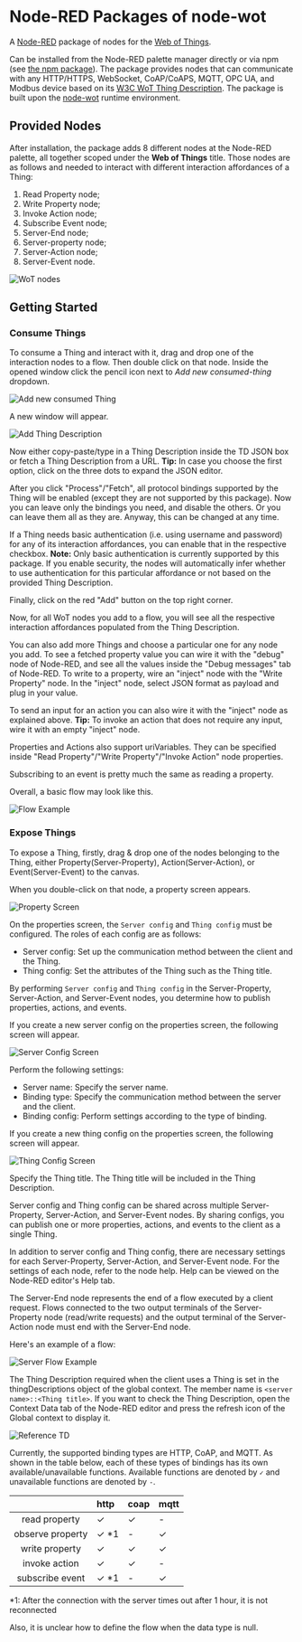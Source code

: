 # Node-RED Packages of node-wot

A [Node-RED](https://nodered.org/) package of nodes for the [Web of Things](https://www.w3.org/WoT/).

Can be installed from the Node-RED palette manager directly or via npm (see [the npm package](https://www.npmjs.com/package/@thingweb/node-red-node-wot)).
The package provides nodes that can communicate with any HTTP/HTTPS, WebSocket, CoAP/CoAPS, MQTT, OPC UA, and Modbus device based on its [W3C WoT Thing Description](https://www.w3.org/TR/wot-thing-description/).
The package is built upon the [node-wot](https://github.com/eclipse-thingweb/node-wot) runtime environment.

## Provided Nodes

After installation, the package adds 8 different nodes at the Node-RED palette, all together scoped under the __Web of Things__ title.
Those nodes are as follows and needed to interact with different interaction affordances of a Thing:

1) Read Property node;
2) Write Property node;
3) Invoke Action node;
4) Subscribe Event node;
5) Server-End node;
6) Server-property node;
7) Server-Action node;
8) Server-Event node.

![WoT nodes](screenshots/nodes.png)

## Getting Started

### Consume Things

To consume a Thing and interact with it, drag and drop one of the interaction nodes to a flow.
Then double click on that node.
Inside the opened window click the pencil icon next to _Add new consumed-thing_ dropdown.

![Add new consumed Thing](screenshots/add-thing.png)

A new window will appear.

![Add Thing Description](screenshots/add-td.png)

Now either copy-paste/type in a Thing Description inside the TD JSON box or fetch a Thing Description from a URL.
**Tip:** In case you choose the first option, click on the three dots to expand the JSON editor.

After you click "Process"/"Fetch", all protocol bindings supported by the Thing will be enabled (except they are not supported by this package).
Now you can leave only the bindings you need, and disable the others.
Or you can leave them all as they are.
Anyway, this can be changed at any time.

If a Thing needs basic authentication (i.e. using username and password) for any of its interaction affordances, you can enable that in the respective checkbox.
**Note:** Only basic authentication is currently supported by this package.
If you enable security, the nodes will automatically infer whether to use authentication for this particular affordance or not based on the provided Thing Description.

Finally, click on the red "Add" button on the top right corner.

Now, for all WoT nodes you add to a flow, you will see all the respective interaction affordances populated from the Thing Description.

You can also add more Things and choose a particular one for any node you add.
To see a fetched property value you can wire it with the "debug" node of Node-RED, and see all the values inside the "Debug messages" tab of Node-RED.
To write to a property, wire an "inject" node with the "Write Property" node.
In the "inject" node, select JSON format as payload and plug in your value.

To send an input for an action you can also wire it with the "inject" node as explained above.
**Tip:** To invoke an action that does not require any input, wire it with an empty "inject" node.

Properties and Actions also support uriVariables.
They can be specified inside "Read Property"/"Write Property"/"Invoke Action" node properties.

Subscribing to an event is pretty much the same as reading a property.

Overall, a basic flow may look like this.

![Flow Example](https://raw.githubusercontent.com/eclipse-thingweb/node-red/main/node-red-node-wot/screenshots/flow-example.png)

### Expose Things

To expose a Thing, firstly, drag & drop one of the nodes belonging to the Thing, either Property(Server-Property), Action(Server-Action), or Event(Server-Event) to the canvas.

When you double-click on that node, a property screen appears.

![Property Screen](https://raw.githubusercontent.com/eclipse-thingweb/node-red/main/node-red-node-wot/screenshots/server-property-settings.png)

On the properties screen, the `Server config` and `Thing config` must be configured. The roles of each config are as follows:

* Server config: Set up the communication method between the client and the Thing.
* Thing config: Set the attributes of the Thing such as the Thing title.

By performing `Server config` and `Thing config` in the Server-Property, Server-Action, and Server-Event nodes, you determine how to publish properties, actions, and events.

If you create a new server config on the properties screen, the following screen will appear.

![Server Config Screen](https://raw.githubusercontent.com/eclipse-thingweb/node-red/main/node-red-node-wot/screenshots/server-config-settings.png)

Perform the following settings:

* Server name: Specify the server name.
* Binding type: Specify the communication method between the server and the client.
* Binding config: Perform settings according to the type of binding.

If you create a new thing config on the properties screen, the following screen will appear.

![Thing Config Screen](https://raw.githubusercontent.com/eclipse-thingweb/node-red/main/node-red-node-wot/screenshots/thing-config-settings.png)

Specify the Thing title. The Thing title will be included in the Thing Description.

Server config and Thing config can be shared across multiple Server-Property, Server-Action, and Server-Event nodes. By sharing configs, you can publish one or more properties, actions, and events to the client as a single Thing.

In addition to server config and Thing config, there are necessary settings for each Server-Property, Server-Action, and Server-Event node. For the settings of each node, refer to the node help. Help can be viewed on the Node-RED editor's Help tab.

The Server-End node represents the end of a flow executed by a client request.
Flows connected to the two output terminals of the Server-Property node (read/write requests) and the output terminal of the Server-Action node must end with the Server-End node.

Here's an example of a flow:

![Server Flow Example](https://raw.githubusercontent.com/eclipse-thingweb/node-red/main/node-red-node-wot/screenshots/server-flow-example.png)

The Thing Description required when the client uses a Thing is set in the thingDescriptions object of the global context. The member name is `<server name>::<Thing title>`.
If you want to check the Thing Description, open the Context Data tab of the Node-RED editor and press the refresh icon of the Global context to display it.

![Reference TD](https://raw.githubusercontent.com/eclipse-thingweb/node-red/main/node-red-node-wot/screenshots/reference-td.png)

Currently, the supported binding types are HTTP, CoAP, and MQTT. As shown in the table below, each of these types of bindings has its own available/unavailable functions. Available functions are denoted by `✓` and unavailable functions are denoted by `-`.

| |http|coap|mqtt|
| :---: | :--- | :--- | :--- |
|read property|✓|✓|-|
|observe property|✓ *1|-|✓|
|write property|✓|✓|✓|
|invoke action|✓|✓|-|
|subscribe event|✓ *1|-|✓|

*1: After the connection with the server times out after 1 hour, it is not reconnected

Also, it is unclear how to define the flow when the data type is null.
